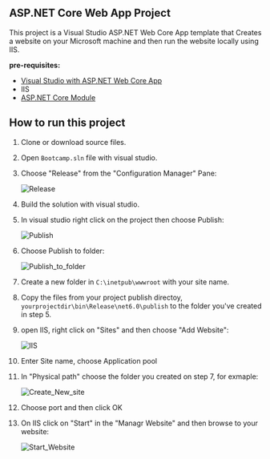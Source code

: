 ## ASP.NET Core Web App Project

This project is a Visual Studio ASP.NET Web Core App template that Creates a website on your Microsoft machine and then run the website locally using IIS.

**pre-requisites:**

* [Visual Studio with ASP.NET Web Core App](https://visualstudio.microsoft.com/downloads/)
* IIS
* [ASP.NET Core Module](https://dotnet.microsoft.com/permalink/dotnetcore-current-windows-runtime-bundle-installer)


## How to run this project

1. Clone or download source files.
2. Open `Bootcamp.sln` file with visual studio.
3. Choose "Release" from the "Configuration Manager" Pane:

      ![Release](https://user-images.githubusercontent.com/31624835/157660130-b04cabbf-ae97-48f0-8dab-45382b5b7393.png)

4. Build the solution with visual studio.
5. In visual studio right click on the project then choose Publish:

      ![Publish](https://user-images.githubusercontent.com/31624835/157645667-7f92f556-97ee-43c3-b619-6b2146308155.png)
      
6. Choose Publish to folder: 

      ![Publish_to_folder](https://user-images.githubusercontent.com/31624835/157659738-e83a62f5-5c29-480e-ad48-f0cdd2d042fe.png)


7. Create a new folder in `C:\inetpub\wwwroot` with your site name.
8.  Copy the files from your project publish directoy, `yourprojectdir\bin\Release\net6.0\publish` to the folder you've created in step 5.

9. open IIS, right click on "Sites" and then choose "Add Website":

      ![IIS](https://user-images.githubusercontent.com/31624835/157647552-3a3d51b1-3b2c-46b0-9685-b1fb8dac8136.png)
     
10. Enter Site name, choose Application pool

11. In "Physical path" choose the folder you created on step 7, for exmaple:

      ![Create_New_site](https://user-images.githubusercontent.com/31624835/157650033-0d98407e-767b-4a53-bf7d-a4ff9a85b598.png)

12. Choose port and then click OK

13. On IIS click on "Start" in the "Managr Website" and then browse to your website:

      ![Start_Website](https://user-images.githubusercontent.com/31624835/157652620-69f8a393-5cfa-4201-a6ee-6d73208d68e8.png)
